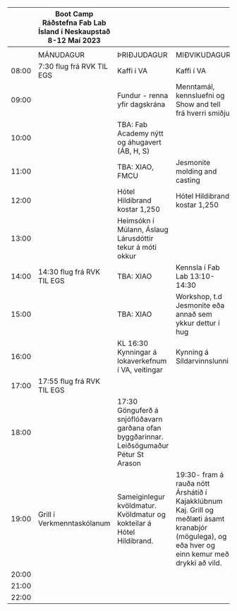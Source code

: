 |       | Boot Camp Ráðstefna Fab Lab Ísland í Neskaupstað 8-12 Maí 2023 |                                                                                          |                                                                                                                                                  |                                          |                            |             |
| ----- | -------------------------------------------------------------- | ---------------------------------------------------------------------------------------- | ------------------------------------------------------------------------------------------------------------------------------------------------ | ---------------------------------------- | -------------------------- | ----------- |
|       |                                                                |                                                                                          |                                                                                                                                                  |                                          |                            |             |
|       | MÁNUDAGUR                                                      | ÞRIÐJUDAGUR                                                                              | MIÐVIKUDAGUR                                                                                                                                     | FIMMTUDAGUR                              | FÖSTUDAGUR                 | LAUGARDAGUR |
| 08:00 | 7:30 flug frá RVK TIL EGS                                      | Kaffi í VA                                                                               | Kaffi í VA                                                                                                                                       |                                          | Kaffi í VA                 |             |
| 09:00 |                                                                | Fundur - renna yfir dagskrána                                                            | Menntamál, kennsluefni og Show and tell frá hverri smiðju                                                                                        |                                          | Gönguferð í Páskahelli     |             |
| 10:00 |                                                                | TBA: Fab Academy nýtt og áhugavert (ÁB, H, S)                                            |                                                                                                                                                  | Brottför frá Neskaupstað                 |                            |
| 11:00 |                                                                | TBA: XIAO, FMCU<br>                                                                      | Jesmonite molding and casting                                                                                                                    | Samstarfs- verkefni og næstu skref       | Vök                        |             |
| 12:00 |                                                                | Hótel Hildibrand kostar 1,250                                                            | Hótel Hildibrand kostar 1,250                                                                                                                    | Hótel Hildibrand kostar 1,250            |                            |             |
| 13:00 |                                                                | Heimsókn í Múlann, Áslaug Lárusdóttir tekur á móti okkur                                 |                                                                                                                                                  |                                          |                            |             |
| 14:00 | 14:30 flug frá RVK TIL EGS                                     | TBA: XIAO                                                                                | Kennsla í Fab Lab 13:10-14:30                                                                                                                    |                                          | Hádegismatur Vök           |             |
| 15:00 |                                                                | TBA: XIAO<br>                                                                            | Workshop, t.d Jesmonite eða annað sem ykkur dettur í hug                                                                                         |                                          |                            |             |
| 16:00 |                                                                | KL 16:30 Kynningar á lokaverkefnum í VA, veitingar                                       | Kynning á Síldarvinnslunni                                                                                                                       | 16:05 Flug frá Egilsstöðum               |                            |
| 17:00 | 17:55 flug frá RVK TIL EGS                                     |                                                                                          |                                                                                                                                                  |                                          |                            |
| 18:00 |                                                                | 17:30 Gönguferð á snjóflóðavarn garðana ofan byggðarinnar. Leiðsögumaður Pétur St Arason |                                                                                                                                                  |                                          |                            |             |
| 19:00 | Grill í Verkmenntaskólanum                                     | Sameiginlegur kvöldmatur. Kvöldmatur og kokteilar á Hótel Hildibrand.                    | 19:30- fram á rauða nótt Árshátíð í Kajakklúbnum Kaj. Grill og meðlæti ásamt kranabjór (mögulega), og eða hver og einn kemur með drykki að vild. | Hjá Móses. Hafnarbraut beint á móti Olís | 19:30 Flug frá Egilsstöðum |             |
| 20:00 |                                                                |                                                                                          |                                                                                                                                                  |                                          |                            |             |
| 21:00 |                                                                |                                                                                          |                                                                                                                                                  |                                          |                            |             |
| 22:00 |                                                                |                                                                                          |                                                                                                                                                  |                                          |                            |
